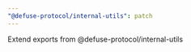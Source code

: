```yaml
---
"@defuse-protocol/internal-utils": patch
---
```


Extend exports from @defuse-protocol/internal-utils
